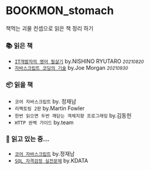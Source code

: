 # BOOKMON_stomach
책먹는 괴물 컨셉으로 읽은 책 정리 하기 

### 📚 읽은 책 
- [`IT개발자의 영어 필살기`](https://github.com/leeokdk/BOOKMON_stomach/tree/main/it_english) by.NISHINO RYUTARO <small>*20210820*</small>
- [`자바스크립트 코딩의 기술`](https://github.com/leeokdk/BOOKMON_stomach/tree/main/js_coding+tech) by.Joe Morgan <small>*20210930*</small>

### 📦 읽을 책
- `코어 자바스크립트` by. 정재남
- `리팩토링 2판` by.Martin Fowler
- `한번 읽으면 두번 깨닫는 객체지향 프로그래밍` by.김동헌
- `HTTP 완벽 가이드` by.team

### 📖 읽고 있는 중...
- [`코어 자바스크립트`](https://github.com/leeokdk/BOOKMON_stomach/tree/main/js_core) by.정재남
- [`SQL 자격검정 실전문제`](https://github.com/leeokdk/BOOKMON_stomach/tree/main/sql_dev+forExam) by.KDATA
